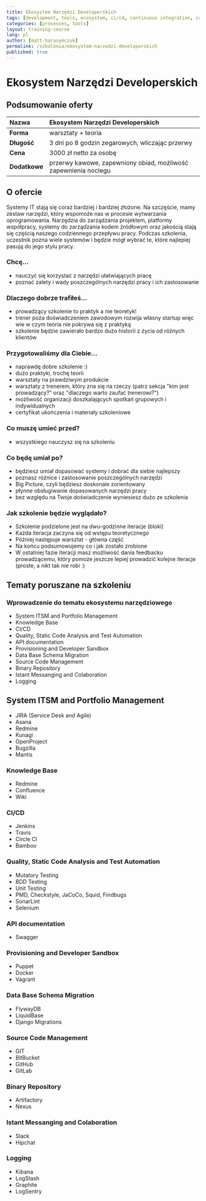 ```yaml
---
title: Ekosystem Narzędzi Developerskich
tags: [development, tools, ecosystem, ci/cd, continuous integration, continuous delivery, automation, itsm, bugtracker, knowledge base]
categories: [processes, tools]
layout: training-course
lang: pl
author: [matt-harasymczuk]
permalink: /szkolenia/ekosystem-narzedzi-developerskich
published: true
---
```


# Ekosystem Narzędzi Developerskich

## Podsumowanie oferty

| Nazwa         | Ekosystem Narzędzi Developerskich                               |
|:--------------|:----------------------------------------------------------------|
| **Forma**     | warsztaty + teoria                                              |
| **Długość**   | 3 dni po 8 godzin zegarowych, wliczając przerwy                 |
| **Cena**      | 3000 zł netto za osobę                                          |
| **Dodatkowe** | przerwy kawowe, zapewniony obiad, możliwość zapewnienia noclegu |

## O ofercie
Systemy IT stają się coraz bardziej i bardziej złożone. Na szczęście, mamy zestaw narzędzi, który wspomoże nas w procesie wytwarzania oprogramowania. Narzędzia do zarządzania projektem, platformy współpracy, systemy do zarządzania kodem źródłowym oraz jakością stają się częścią naszego codziennego przepływu pracy. Podczas szkolenia, uczestnik pozna wiele systemów i będzie mógł wybrać te, które najlepiej pasują do jego stylu pracy.  

### Chcę...
- nauczyć się korzystać z narzędzi ułatwiających pracę 
- poznać zalety i wady poszczególnych narzędzi pracy i ich zastosowanie 

### Dlaczego dobrze trafiłeś...
- prowadzący szkolenie to praktyk a nie teoretyk!
- trener poza doświadczeniem zawodowym rozwija własny startup więc wie w czym teoria nie pokrywa się z praktyką
- szkolenie będzie zawierało bardzo dużo historii z życia od różnych klientów

### Przygotowaliśmy dla Ciebie...
- naprawdę dobre szkolenie :)
- dużo praktyki, trochę teorii
- warsztaty na prawdziwym produkcie
- warsztaty z trenerem, który zna się na rzeczy (patrz sekcja "kim jest prowadzący?" oraz "dlaczego warto zaufać trenerowi?")
- możliwość organizacji doszkalających spotkań grupowych i indywidualnych
- certyfikat ukończenia i materiały szkoleniowe

### Co muszę umieć przed?
- wszystkiego nauczysz się na szkoleniu

### Co będę umiał po?
- będziesz umiał dopasować systemy i dobrać dla siebie najlepszy 
- poznasz różnice i zastosowanie poszczególnych narzędzi 
- Big Picture, czyli będziesz doskonale zorientowany 
- płynne obsługiwanie dopasowanych narzędzi pracy 
- bez względu na Twoje doświadczenie wyniesiesz dużo ze szkolenia

### Jak szkolenie będzie wyglądało?
- Szkolenie podzielone jest na dwu-godzinne iteracje (bloki)
- Każda iteracja zaczyna się od wstępu teoretycznego
- Później następuje warsztat - główna część
- Na końcu podsumowujemy co i jak zostało zrobione
- W ostatniej fazie iteracji masz możliwość dania feedbacku prowadzącemu, który pomoże jeszcze lepiej prowadzić kolejne iteracje (proste, a nikt tak nie robi :)

## Tematy poruszane na szkoleniu
### Wprowadzenie do tematu ekosystemu narzędziowego
- System ITSM and Portfolio Management
- Knowledge Base
- CI/CD
- Quality, Static Code Analysis and Test Automation
- API documentation
- Provisioning and Developer Sandbox
- Data Base Schema Migration
- Source Code Management
- Binary Repository
- Istant Messanging and Colaboration
- Logging

## System ITSM and Portfolio Management
- JIRA (Service Desk and Agile)
- Asana
- Redmine
- Kunagi
- OpenProject
- Bugzilla
- Mantis

### Knowledge Base
- Redmine
- Confluence
- Wiki

### CI/CD
- Jenkins
- Travis
- Circle CI
- Bamboo

### Quality, Static Code Analysis and Test Automation
- Mutatory Testing
- BDD Testing
- Unit Testing
- PMD, Checkstyle, JaCoCo, Squid, Findbugs
- SonarLint
- Selenium

### API documentation
- Swagger

### Provisioning and Developer Sandbox
- Puppet
- Docker
- Vagrant

### Data Base Schema Migration
- FlywayDB
- LiquidBase
- Django Migrations

### Source Code Management
- GIT
- BitBucket
- GitHub
- GitLab

### Binary Repository
- Artifactory
- Nexus

### Istant Messanging and Colaboration
- Slack
- Hipchat

### Logging
- Kibana
- LogStash
- Graphite
- LogSentry

